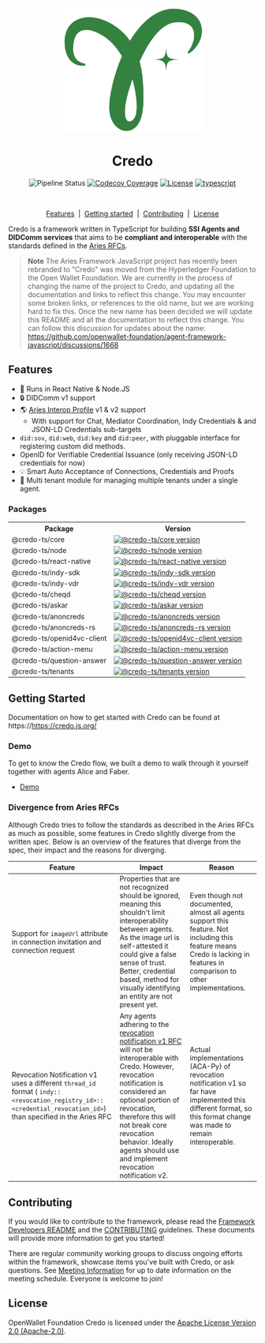 <p align="center">
  <br />
  <img
    alt="Hyperledger Aries logo"
    src="https://raw.githubusercontent.com/hyperledger/aries-framework-javascript/aa31131825e3331dc93694bc58414d955dcb1129/images/aries-logo.png"
    height="250px"
  />
</p>
<h1 align="center"><b>Credo</b></h1>
<p align="center">
  <img
    alt="Pipeline Status"
    src="https://github.com/hyperledger/aries-framework-javascript/workflows/Continuous%20Integration/badge.svg?branch=main"
  />
  <a href="https://codecov.io/gh/hyperledger/aries-framework-javascript/"
    ><img
      alt="Codecov Coverage"
      src="https://img.shields.io/codecov/c/github/hyperledger/aries-framework-javascript/coverage.svg?style=flat-square"
  /></a>
  <a
    href="https://raw.githubusercontent.com/hyperledger/aries-framework-javascript/main/LICENSE"
    ><img
      alt="License"
      src="https://img.shields.io/badge/License-Apache%202.0-blue.svg"
  /></a>
  <a href="https://www.typescriptlang.org/"
    ><img
      alt="typescript"
      src="https://img.shields.io/badge/%3C%2F%3E-TypeScript-%230074c1.svg"
  /></a>
</p>
<br />

<p align="center">
  <a href="#features">Features</a> &nbsp;|&nbsp;
  <a href="#getting-started">Getting started</a> &nbsp;|&nbsp;
  <a href="#contributing">Contributing</a> &nbsp;|&nbsp;
  <a href="#license">License</a> 
</p>

Credo is a framework written in TypeScript for building **SSI Agents and DIDComm services** that aims to be **compliant and interoperable** with the standards defined in the [Aries RFCs](https://github.com/hyperledger/aries-rfcs).

> **Note**
> The Aries Framework JavaScript project has recently been rebranded to "Credo" was moved from the Hyperledger Foundation to the Open Wallet Foundation.
> We are currently in the process of changing the name of the project to Credo, and updating all the documentation and links to reflect this change.
> You may encounter some broken links, or references to the old name, but we are working hard to fix this. Once the new name has been decided
> we will update this README and all the documentation to reflect this change.
> You can follow this discussion for updates about the name: https://github.com/openwallet-foundation/agent-framework-javascript/discussions/1668

## Features

- 🏃 Runs in React Native & Node.JS
- 🔒 DIDComm v1 support
- 🌎 [Aries Interop Profile](https://github.com/hyperledger/aries-rfcs/blob/main/concepts/0302-aries-interop-profile/README.md) v1 & v2 support
  - With support for Chat, Mediator Coordination, Indy Credentials & and JSON-LD Credentials sub-targets
- `did:sov`, `did:web`, `did:key` and `did:peer`, with pluggable interface for registering custom did methods.
- OpenID for Verifiable Credential Issuance (only receiving JSON-LD credentials for now)
- 💡 Smart Auto Acceptance of Connections, Credentials and Proofs
- 🏢 Multi tenant module for managing multiple tenants under a single agent.

### Packages

<table>
  <tr>
    <th><b>Package</b></th>
    <th><b>Version</b></th>
  </tr>
  <tr>
    <td>@credo-ts/core</td>
    <td>
      <a href="https://npmjs.com/package/@credo-ts/core">
        <img alt="@credo-ts/core version" src="https://img.shields.io/npm/v/@credo-ts/core"/>
      </a>
    </td>
  </tr>
  <tr>
    <td>@credo-ts/node</td>
    <td>
      <a href="https://npmjs.com/package/@credo-ts/node">
        <img alt="@credo-ts/node version" src="https://img.shields.io/npm/v/@credo-ts/node"/>
      </a>
    </td>
  </tr>
  <tr>
    <td>@credo-ts/react-native</td>
    <td>
      <a href="https://npmjs.com/package/@credo-ts/react-native">
        <img alt="@credo-ts/react-native version" src="https://img.shields.io/npm/v/@credo-ts/react-native"/>
      </a>
    </td>
  </tr>
  <tr>
    <td>@credo-ts/indy-sdk</td>
    <td>
      <a href="https://npmjs.com/package/@credo-ts/indy-sdk">
        <img alt="@credo-ts/indy-sdk version" src="https://img.shields.io/npm/v/@credo-ts/indy-sdk"/>
      </a>
    </td>
  </tr>
  <tr>
    <td>@credo-ts/indy-vdr</td>
    <td>
      <a href="https://npmjs.com/package/@credo-ts/indy-vdr">
        <img alt="@credo-ts/indy-vdr version" src="https://img.shields.io/npm/v/@credo-ts/indy-vdr"/>
      </a>
    </td>
  </tr>
  <tr>
    <td>@credo-ts/cheqd</td>
    <td>
      <a href="https://npmjs.com/package/@credo-ts/cheqd">
        <img alt="@credo-ts/cheqd version" src="https://img.shields.io/npm/v/@credo-ts/cheqd"/>
      </a>
    </td>
  </tr>  
  <tr>
    <td>@credo-ts/askar</td>
    <td>
      <a href="https://npmjs.com/package/@credo-ts/askar">
        <img alt="@credo-ts/askar version" src="https://img.shields.io/npm/v/@credo-ts/askar"/>
      </a>
    </td>
  </tr>
  <tr>
    <td>@credo-ts/anoncreds</td>
    <td>
      <a href="https://npmjs.com/package/@credo-ts/anoncreds">
        <img alt="@credo-ts/anoncreds version" src="https://img.shields.io/npm/v/@credo-ts/anoncreds"/>
      </a>
    </td>
  </tr>
  <tr>
    <td>@credo-ts/anoncreds-rs</td>
    <td>
      <a href="https://npmjs.com/package/@credo-ts/anoncreds-rs">
        <img alt="@credo-ts/anoncreds-rs version" src="https://img.shields.io/npm/v/@credo-ts/anoncreds-rs"/>
      </a>
    </td>
  </tr>
  <tr>
    <td>@credo-ts/openid4vc-client</td>
    <td>
      <a href="https://npmjs.com/package/@credo-ts/openid4vc-client">
        <img alt="@credo-ts/openid4vc-client version" src="https://img.shields.io/npm/v/@credo-ts/openid4vc-client"/>
      </a>
    </td>
  </tr>
   <tr>
    <td>@credo-ts/action-menu</td>
    <td>
      <a href="https://npmjs.com/package/@credo-ts/action-menu">
        <img alt="@credo-ts/action-menu version" src="https://img.shields.io/npm/v/@credo-ts/action-menu"/>
      </a>
    </td>
  </tr>
    <td>@credo-ts/question-answer</td>
    <td>
      <a href="https://npmjs.com/package/@credo-ts/question-answer">
        <img alt="@credo-ts/question-answer version" src="https://img.shields.io/npm/v/@credo-ts/question-answer"/>
      </a>
    </td>
  </tr>
  <tr>
    <td>@credo-ts/tenants</td>
    <td>
      <a href="https://npmjs.com/package/@credo-ts/tenants">
        <img alt="@credo-ts/tenants version" src="https://img.shields.io/npm/v/@credo-ts/tenants"/>
      </a>
    </td>
  </tr>
</table>

## Getting Started

Documentation on how to get started with Credo can be found at https://https://credo.js.org/

### Demo

To get to know the Credo flow, we built a demo to walk through it yourself together with agents Alice and Faber.

- [Demo](/demo)

### Divergence from Aries RFCs

Although Credo tries to follow the standards as described in the Aries RFCs as much as possible, some features in Credo slightly diverge from the written spec. Below is an overview of the features that diverge from the spec, their impact and the reasons for diverging.

| Feature                                                                                                                                                        | Impact                                                                                                                                                                                                                                                                                                                                                                                                                          | Reason                                                                                                                                                                  |
| -------------------------------------------------------------------------------------------------------------------------------------------------------------- | ------------------------------------------------------------------------------------------------------------------------------------------------------------------------------------------------------------------------------------------------------------------------------------------------------------------------------------------------------------------------------------------------------------------------------- | ----------------------------------------------------------------------------------------------------------------------------------------------------------------------- |
| Support for `imageUrl` attribute in connection invitation and connection request                                                                               | Properties that are not recognized should be ignored, meaning this shouldn't limit interoperability between agents. As the image url is self-attested it could give a false sense of trust. Better, credential based, method for visually identifying an entity are not present yet.                                                                                                                                            | Even though not documented, almost all agents support this feature. Not including this feature means Credo is lacking in features in comparison to other implementations. |
| Revocation Notification v1 uses a different `thread_id` format ( `indy::<revocation_registry_id>::<credential_revocation_id>`) than specified in the Aries RFC | Any agents adhering to the [revocation notification v1 RFC](https://github.com/hyperledger/aries-rfcs/tree/main/features/0183-revocation-notification) will not be interoperable with Credo. However, revocation notification is considered an optional portion of revocation, therefore this will not break core revocation behavior. Ideally agents should use and implement revocation notification v2. | Actual implementations (ACA-Py) of revocation notification v1 so far have implemented this different format, so this format change was made to remain interoperable.    |

## Contributing

If you would like to contribute to the framework, please read the [Framework Developers README](/DEVREADME.md) and the [CONTRIBUTING](/CONTRIBUTING.md) guidelines. These documents will provide more information to get you started!

There are regular community working groups to discuss ongoing efforts within the framework, showcase items you've built with Credo, or ask questions. See [Meeting Information](https://github.com/openwallet-foundation/credo-ts/wiki/Meeting-Information) for up to date information on the meeting schedule. Everyone is welcome to join!

## License

OpenWallet Foundation Credo is licensed under the [Apache License Version 2.0 (Apache-2.0)](/LICENSE).
